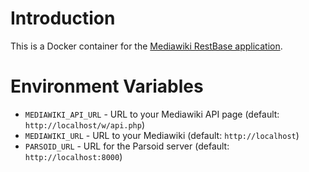 Introduction
============

This is a Docker container for the
[Mediawiki RestBase application](https://www.mediawiki.org/wiki/Restbase).

Environment Variables
=====================

- `MEDIAWIKI_API_URL` - URL to your Mediawiki API page (default: `http://localhost/w/api.php`)
- `MEDIAWIKI_URL` - URL to your Mediawiki (default: `http://localhost`)
- `PARSOID_URL` - URL for the Parsoid server (default: `http://localhost:8000`)
